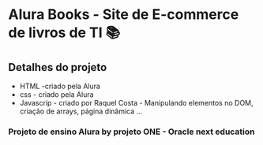 # Alura Books - Site de E-commerce de livros de TI 📚

## Detalhes do projeto 

* HTML -criado pela Alura
* css - criado pela Alura
* Javascrip - criado por Raquel Costa - Manipulando elementos no DOM, criação de arrays, página dinâmica ...

### Projeto de ensino Alura by projeto ONE - Oracle next education
